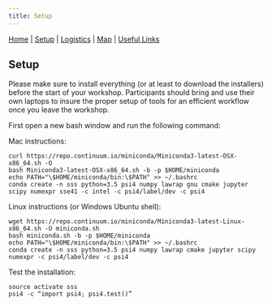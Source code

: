 ```yaml
---
title: Setup
---
```


[Home](README.html) | [Setup](Setup.html) | [Logistics](Logistics.html) | [Map](Map.html) | [Useful Links](Links.html)

## Setup 
Please make sure to install everything (or at least to download the installers) before the start of your workshop. Participants should bring and use their own laptops to insure the proper setup of tools for an efficient workflow once you leave the workshop.

First open a new bash window and run the following command:

Mac instructions:
```
curl https://repo.continuum.io/miniconda/Miniconda3-latest-OSX-x86_64.sh -O
bash Miniconda3-latest-OSX-x86_64.sh -b -p $HOME/miniconda
echo PATH="\$HOME/miniconda/bin:\$PATH" >> ~/.bashrc
conda create -n sss python=3.5 psi4 numpy lawrap gnu cmake jupyter scipy numexpr sse41 -c intel -c psi4/label/dev -c psi4
```

Linux instructions (or Windows Ubuntu shell):
```
wget https://repo.continuum.io/miniconda/Miniconda3-latest-Linux-x86_64.sh -O miniconda.sh
bash miniconda.sh -b -p $HOME/miniconda
echo PATH="\$HOME/miniconda/bin:\$PATH" >> ~/.bashrc
conda create -n sss python=3.5 psi4 numpy lawrap cmake jupyter scipy numexpr -c psi4/label/dev -c psi4
```

Test the installation:
```
source activate sss
psi4 -c “import psi4; psi4.test()”
```
